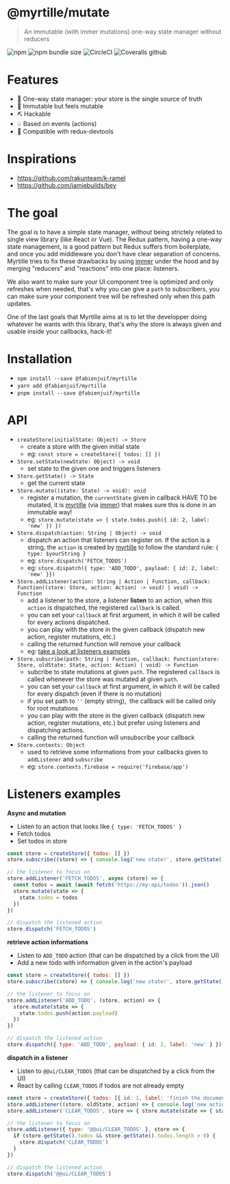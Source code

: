 # @myrtille/mutate
> An immutable (with immer mutations) one-way state manager without reducers

![npm](https://img.shields.io/npm/v/@myrtille/mutate.svg) ![npm bundle size](https://img.shields.io/bundlephobia/minzip/@myrtille/mutate.svg) ![CircleCI](https://img.shields.io/circleci/build/github/fabienjuif/myrtille.svg) ![Coveralls github](https://img.shields.io/coveralls/github/fabienjuif/myrtille.svg)

# Features
- 🔄 One-way state manager: your store is the single source of truth
- 💎 Immutable but feels mutable
- ⛏️ Hackable
- 💡 Based on events (actions)
- 📖 Compatible with redux-devtools

# Inspirations
 - https://github.com/rakunteam/k-ramel
 - https://github.com/jamiebuilds/bey

# The goal
The goal is to have a simple state manager, without being strictely related to single view library (like React or Vue).
The Redux pattern, having a one-way state management, is a good pattern but Redux suffers from boilerplate, and once you add middleware you don't have clear separation of concerns.
Myrtille tries to fix these drawbacks by using [immer](https://github.com/immerjs/immer) under the hood and by merging "reducers" and "reactions" into one place: listeners.

We also want to make sure your UI component tree is optimized and only refreshes when needed, that's why you can give a `path` to subscribers, you can make sure your component tree will be refreshed only when this path updates.

One of the last goals that Myrtille aims at is to let the developper doing whatever he wants with this library, that's why the store is always given and usable inside your callbacks, hack-it!

# Installation
- `npm install --save @fabienjuif/myrtille`
- `yarn add @fabienjuif/myrtille`
- `pnpm install --save @fabienjuif/myrtille`

# API
- `createStore(initialState: Object) -> Store`
  * create a store with the given initial state
  * eg: `const store = createStore({ todos: [] })`
- `Store.setState(newState: Object) -> void`
  * set state to the given one and triggers listeners
- `Store.getState() -> State`
  * get the current state
- `Store.mutate((state: State) -> void): void`
  * register a mutation, the `currentState` given in callback HAVE TO be mutated, it is [myrtille](https://github.com/fabienjuif/myrtille) (via [immer](https://github.com/immerjs/immer)) that makes sure this is done in an immutable way!
  * eg: `store.mutate(state => { state.todos.push({ id: 2, label: 'new' }) })`
- `Store.dispatch(action: String | Object) -> void`
  * dispatch an action that listeners can register on. If the action is a string, the `action` is created by [myrtille](https://github.com/fabienjuif/myrtille) to follow the standard rule: `{ type: $yourString }`
  * eg: `store.dispatch('FETCH_TODOS')`
  * eg: `store.dispatch({ type: 'ADD_TODO', payload: { id: 2, label: 'new' }})`
- `Store.addListener(action: String | Action | Function, callback: Function((store: Store, action: Action) -> void) | void) -> Function`
  * add a listener to the store, a listener **listen** to an action, when this `action` is dispatched, the registered `callback` is called.
  * you can set your `callback` at first argument, in which it will be called for every actions dispatched.
  * you can play with the store in the given callback (dispatch new action, register mutations, etc.)
  * calling the returned function will remove your callback
  * eg: [take a look at listeners examples](#listeners-examples)
- `Store.subscribe(path: String | Function, callback: Function(store: Store, oldState: State, action: Action) | void) -> Function`
  * subcribe to state mutations at given `path`. The registered `callback` is called whenever the store was mutated at given `path`.
  * you can set your `callback` at first argument, in which it will be called for every dispatch (even if there is no mutation)
  * if you set path to `''` (empty string),  the callback will be called only for root mutations
  * you can play with the store in the given callback (dispatch new action, register mutations, etc.) but prefer using listeners and dispatching actions.
  * calling the returned function will unsubscribe your callback
- `Store.contexts: Object`
  * used to retrieve some informations from your callbacks given to `addListener` and `subscribe`
  * eg: `store.contexts.firebase = require('firebase/app')`

# Listeners examples
**Async and mutation**
- Listen to an action that looks like `{ type: 'FETCH_TODOS' }`
- Fetch todos
- Set todos in store
```js
const store = createStore({ todos: [] })
store.subscribe((store) => { console.log('new state!', store.getState()) })

// the listener to focus on
store.addListener('FETCH_TODOS', async (store) => {
  const todos = await (await fetch('https://my-api/todos')).json()
  store.mutate(state => {
    state.todos = todos
  })
})

// dispatch the listened action
store.dispatch('FETCH_TODOS')
```

**retrieve action informations**
- Listen to `ADD_TODO` action (that can be dispatched by a click from the UI)
- Add a new todo with information given in the action's payload
```js
const store = createStore({ todos: [] })
store.subscribe((store) => { console.log('new state!', store.getState()) })

// the listener to focus on
store.addListener('ADD_TODO', (store, action) => {
  store.mutate(state => {
    state.todos.push(action.payload)
  })
})

// dispatch the listened action
store.dispatch({ type: 'ADD_TODO', payload: { id: 2, label: 'new' } })
```

**dispatch in a listener**
- Listen to `@@ui/CLEAR_TODOS` (that can be dispatched by a click from the UI)
- React by calling `CLEAR_TODOS` if todos are not already empty
```js
const store = createStore({ todos: [{ id: 1, label: 'finish the documentation' }] })
store.addListener((store, oldState, action) => { console.log('new action is dispatched!', action) })
store.addListener('CLEAR_TODOS', store => { store.mutate(state => { state.todos = [] }) })

// the listener to focus on
store.addListener({ type: '@@ui/CLEAR_TODOS' }, store => {
  if (store.getState().todos && store.getState().todos.length > 0) {
    store.dispatch('CLEAR_TODOS')
  }
})

// dispatch the listened action
store.dispatch('@@ui/CLEAR_TODOS')
```
